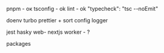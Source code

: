 pnpm - ок
tsconfig - ok
lint - ok
"typecheck": "tsc --noEmit"

doenv
turbo
prettier + sort config
logger

jest
hasky
web- nextjs
worker - ?

packages
